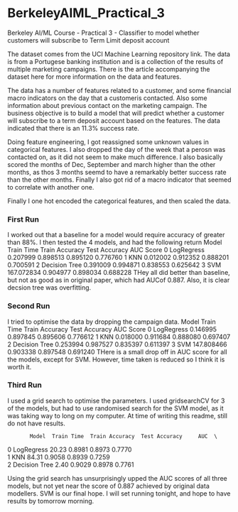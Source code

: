 # BerkeleyAIML_Practical_3
Berkeley AI/ML Course - Practical 3 - Classifier to model whether customers will subscribe to Term Limit deposit account 

The dataset comes from the UCI Machine Learning repository link. The data is from a Portugese banking institution and is a collection of the results of multiple marketing campaigns. There is the article accompanying the dataset here for more information on the data and features.

The data has a number of features related to a customer, and some financial macro indicators on the day that a customeris contacted. Also some information about previous contact on the marketing campaign. The business objective is to build a model that will predict whether a customer will subscribe to a term deposit account based on the features. The data indicated that there is an 11.3% success rate.

Doing feature engineering, I got reassigned some unknown values in categorical features. I also dropped the day of the week that a perosn was contacted on, as it did not seem to make much difference. I also basically scored the months of Dec, September and march higher than the other months, as thos 3 months seemd to have a remarkably better success rate than the other months. Finally I also got rid of a macro indicator that seemed to correlate with another one.

Finally I one hot encoded the categorical features, and then scaled the data.

### First Run
I worked out that a baseline for a model would require accuracy of greater than 88%. I then tested the 4 models, and had the following return
           Model  Train Time  Train Accuracy  Test Accuracy  AUC Score
0     LogRegress    0.207999        0.898513       0.895120   0.776760
1            KNN    0.012002        0.912352       0.888201   0.700591
2  Decision Tree    0.391009        0.994871       0.838553   0.625642
3            SVM  167.072834        0.904977       0.898034   0.688228
THey all did better than baseline, but not as good as in original paper, which had AUCof 0.887. Also, it is clear decsion tree was overfitting.

### Second Run
I tried to optimise the data by dropping the campaign data. 
           Model  Train Time  Train Accuracy  Test Accuracy  AUC Score
0     LogRegress    0.146995        0.897845       0.895606   0.776612
1            KNN    0.018000        0.911684       0.888080   0.697407
2  Decision Tree    0.253994        0.987527       0.835397   0.611397
3            SVM  147.808466        0.903338       0.897548   0.691240
THere is a small drop off in AUC score for all the models, except for SVM. However, time taken is reduced so I think it is worth it.

### Third Run
I used a grid search to optimise the parameters. I used gridsearchCV for 3 of the models, but had to use randomised search for the SVM model, as it was taking way to long on my computer. At time of writing this readme, still do not have results.

           Model  Train Time  Train Accuracy  Test Accuracy     AUC  \
0     LogRegress       20.23          0.8981         0.8973  0.7770   
1            KNN       84.31          0.9058         0.8939  0.7259   
2  Decision Tree        2.40          0.9029         0.8978  0.7761   

Using the grid search has unsurprisingly upped the AUC scores of all three models, but not yet near the score of 0.887 achieved by original data modellers. SVM is our final hope. I will set running tonight, and hope to have results by tomorrow morning.







